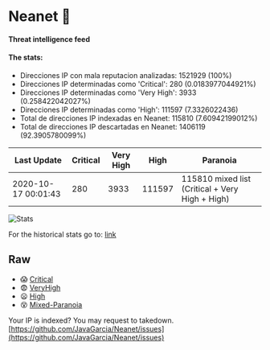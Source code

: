 # Neanet :hocho:
#### Threat intelligence feed
#### The stats:

- Direcciones IP con mala reputacion analizadas: 1521929 (100%)
- Direcciones IP determinadas como 'Critical':  280 (0.0183977044921%)
- Direcciones IP determinadas como 'Very High':  3933 (0.258422042027%)
- Direcciones IP determinadas como 'High':  111597 (7.3326022436)
- Total de direcciones IP indexadas en Neanet:  115810 (7.60942199012%)
- Total de direcciones IP descartadas en Neanet:  1406119 (92.3905780099%)

| Last Update | Critical | Very High | High | Paranoia |
| --- | --- | --- | --- | --- |
| 2020-10-17 00:01:43 | 280 | 3933 | 111597 | 115810 mixed list (Critical + Very High + High)|

![Stats](https://docs.google.com/spreadsheets/d/e/2PACX-1vSnaNMIXVabIpDJjufMlzH7poXnshF3mgd8Is1g9ytUEzVsP5my4Trn8f-xkoLLQ38xpL3HtmUexLo6/pubchart?oid=501124687&format=image)

For the historical stats go to: [link](/stats.csv)
## Raw
- :scream: [Critical](https://raw.githubusercontent.com/JavaGarcia/Neanet/master/blacklists/neanet_critical.txt)
- :fearful: [VeryHigh](https://raw.githubusercontent.com/JavaGarcia/Neanet/master/blacklists/neanet_veryHigh.txtt)
- :frowning: [High](https://raw.githubusercontent.com/JavaGarcia/Neanet/master/blacklists/neanet_high.txt)
- :dizzy_face: [Mixed-Paranoia](https://raw.githubusercontent.com/JavaGarcia/Neanet/master/blacklists/neanet_all.txt)


Your IP is indexed? You may request to takedown. [https://github.com/JavaGarcia/Neanet/issues](https://github.com/JavaGarcia/Neanet/issues)



















































































































































































































































































































































































































































































































































































































































































































































































































































































































































































































































































































































































































































































































































































































































































































